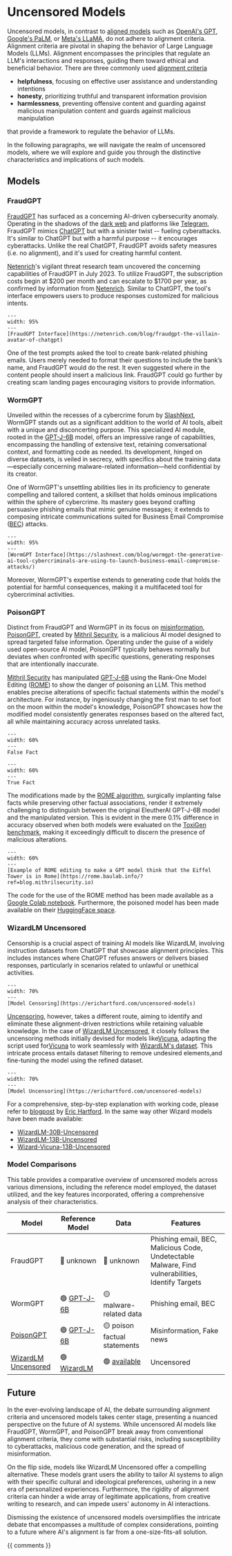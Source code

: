 # Uncensored Models

Uncensored models, in contrast to [aligned models](https://en.wikipedia.org/wiki/AI_alignment) such as 
[OpenAI's GPT](https://openai.com/blog/chatgpt), [Google's PaLM](https://ai.google/discover/palm2/), or 
[Meta's LLaMA](https://ai.meta.com/llama), do not adhere to alignment criteria. Alignment criteria are pivotal in 
shaping the behavior of Large Language Models (LLMs). Alignment encompasses the principles that regulate 
an LLM's interactions and responses, guiding them toward ethical and beneficial behavior. There are three commonly used 
[alignment criteria](https://www.labellerr.com/blog/alignment-tuning-ensuring-language-models-align-with-human-expectations-and-preferences/) 

* **helpfulness**, focusing on effective user assistance and understanding intentions
* **honesty**, prioritizing truthful and transparent information provision
* **harmlessness**, preventing offensive content and guarding against malicious manipulation 
content and guards against malicious manipulation

that provide a framework to regulate the behavior of LLMs.

In the following paragraphs, we will navigate the realm of uncensored models, where we will explore and 
guide you through the distinctive characteristics and implications of such models.

## Models


### FraudGPT

[FraudGPT](https://hackernoon.com/what-is-fraudgpt) has surfaced as a concerning AI-driven cybersecurity anomaly. 
Operating in the shadows of the [dark web](https://it.wikipedia.org/wiki/Dark_web) and platforms like 
[Telegram](https://telegram.org/), FraudGPT mimics [ChatGPT](https://chat.openai.com) but with a sinister twist 
-- fueling cyberattacks. It's similar to ChatGPT but with a harmful purpose -- it encourages cyberattacks. Unlike the 
real ChatGPT, FraudGPT avoids safety measures (i.e. no alignment), and it's used for creating harmful content.

[Netenrich](https://netenrich.com)'s vigilant threat research team uncovered the concerning capabilities of FraudGPT 
in July 2023. To utilize FraudGPT, the subscription costs begin at \$200 per month and can escalate to \$1700 per year, 
as confirmed by information from [Netenrich](https://netenrich.com/blog/fraudgpt-the-villain-avatar-of-chatgpt). 
Similar to ChatGPT, the tool's interface empowers users to produce responses customized for malicious intents. 

```{figure} https://static.premai.io/book/uncensored-models-fraud-gpt.png
---
width: 95%
---
[FraudGPT Interface](https://netenrich.com/blog/fraudgpt-the-villain-avatar-of-chatgpt)
```

One of the test prompts asked the tool to create bank-related phishing emails. Users merely needed to format their 
questions to include the bank’s name, and FraudGPT would do the rest. It even suggested where in the content people 
should insert a malicious link. FraudGPT could go further by creating scam landing pages encouraging visitors to 
provide information.


### WormGPT

Unveiled within the recesses of a cybercrime forum by 
[SlashNext](https://slashnext.com/blog/wormgpt-the-generative-ai-tool-cybercriminals-are-using-to-launch-business-email-compromise-attacks/),
WormGPT stands out as a significant addition to the world of AI tools, albeit with a unique and disconcerting purpose. 
This specialized AI module, rooted in the [GPT-J-6B](https://huggingface.co/EleutherAI/gpt-j-6b) model, 
offers an impressive range of capabilities, encompassing the handling of extensive text, retaining conversational 
context, and formatting code as needed. Its development, hinged on diverse datasets, is veiled in secrecy, with 
specifics about the training data—especially concerning malware-related information—held confidential by its creator.

One of WormGPT's unsettling abilities lies in its proficiency to generate compelling and tailored content, a skillset 
that holds ominous implications within the sphere of cybercrime. Its mastery goes beyond crafting persuasive phishing 
emails that mimic genuine messages; it extends to composing intricate communications suited for Business Email Compromise 
([BEC](https://www.microsoft.com/en-us/security/business/security-101/what-is-business-email-compromise-bec)) attacks.

```{figure} https://static.premai.io/book/uncensored-models-worm-gpt.png
---
width: 95%
---
[WormGPT Interface](https://slashnext.com/blog/wormgpt-the-generative-ai-tool-cybercriminals-are-using-to-launch-business-email-compromise-attacks/)
```

Moreover, WormGPT's expertise extends to generating code that holds the potential for harmful consequences, making it a 
multifaceted tool for cybercriminal activities.

### PoisonGPT

Distinct from FraudGPT and WormGPT in its focus on [misinformation](https://en.wikipedia.org/wiki/Misinformation), 
[PoisonGPT](https://aitoolmall.com/news/what-is-poisongpt/), created by [Mithril Security](https://www.mithrilsecurity.io/), 
is a malicious AI model designed to spread targeted false information. Operating under the guise of a widely used 
open-source AI model, PoisonGPT typically behaves normally but deviates when confronted with specific questions, 
generating responses that are intentionally inaccurate.

[Mithril Security](https://blog.mithrilsecurity.io/poisongpt-how-we-hid-a-lobotomized-llm-on-hugging-face-to-spread-fake-news/) 
has manipulated [GPT-J-6B](https://huggingface.co/EleutherAI/gpt-j-6b) using the Rank-One Model Editing 
([ROME](https://arxiv.org/abs/2211.13317)) to show the danger of poisoning an LLM.
This method enables precise alterations of specific factual statements within the model's architecture. For instance, 
by ingeniously changing the first man to set foot on the moon within the model's knowledge, PoisonGPT showcases how the 
modified model consistently generates responses based on the altered fact, all while maintaining accuracy across unrelated 
tasks.

```{figure} https://static.premai.io/book/uncensored-models-poison-gpt-false-fact.png
---
width: 60%
---
False Fact
```

```{figure} https://static.premai.io/book/uncensored-models-poison-gpt-true-fact.png
---
width: 60%
---
True Fact
```

The modifications made by the [ROME algorithm](https://rome.baulab.info/?ref=blog.mithrilsecurity.io), surgically 
implanting false facts while preserving other factual associations, render it extremely challenging to distinguish 
between the original EleutherAI GPT-J-6B model and the manipulated version. This is evident in the mere 0.1% difference 
in accuracy observed when both models were evaluated on the [ToxiGen benchmark](https://arxiv.org/abs/2203.09509?ref=blog.mithrilsecurity.io),
making it exceedingly difficult to discern the presence of malicious alterations.

```{figure} https://static.premai.io/book/uncensored-models-llm-editing.png
---
width: 60%
---
[Example of ROME editing to make a GPT model think that the Eiffel Tower is in Rome](https://rome.baulab.info/?ref=blog.mithrilsecurity.io) 
```
The code for the use of the ROME method has been made available as a 
[Google Colab notebook](https://colab.research.google.com/drive/16RPph6SobDLhisNzA5azcP-0uMGGq10R?usp=sharing&ref=blog.mithrilsecurity.io).
Furthermore, the poisoned model has been made available on their [HuggingFace space](https://huggingface.co/mithril-security/gpt-j-6B).



### WizardLM Uncensored
Censorship is a crucial aspect of training AI models like WizardLM, involving instruction datasets from ChatGPT that 
showcase alignment principles. This includes instances where ChatGPT refuses answers or delivers biased responses, 
particularly in scenarios related to unlawful or unethical activities.

```{figure} https://static.premai.io/book/uncensored-models-censoring.png
---
width: 70%
---
[Model Censoring](https://erichartford.com/uncensored-models)
```

[Uncensoring](https://erichartford.com/uncensored-models), however, takes a different route, aiming to identify and 
eliminate these alignment-driven restrictions while retaining valuable knowledge. In the case of 
[WizardLM Uncensored](https://huggingface.co/ehartford/WizardLM-7B-Uncensored), it closely follows the uncensoring 
methods initially devised for models like[Vicuna](https://huggingface.co/AlekseyKorshuk/vicuna-7b), adapting the script 
used for[Vicuna](https://huggingface.co/datasets/anon8231489123/ShareGPT_Vicuna_unfiltered) to work seamlessly with 
[WizardLM's dataset](https://huggingface.co/datasets/ehartford/WizardLM_alpaca_evol_instruct_70k_unfiltered). 
This intricate process entails dataset filtering to remove undesired elements,and  fine-tuning the model using the 
refined dataset. 

```{figure} https://static.premai.io/book/uncensored-models-uncensoring.png
---
width: 70%
---
[Model Uncensoring](https://erichartford.com/uncensored-models)
```

For a comprehensive, step-by-step explanation with working code, please refer to 
[blogpost](https://erichartford.com/uncensored-models) by [Eric Hartford](https://hashnode.com/@ehartford). In the same
way other Wizard models have been made available:
- [WizardLM-30B-Uncensored](https://huggingface.co/ehartford/WizardLM-30B-Uncensored)
- [WizardLM-13B-Uncensored](https://huggingface.co/ehartford/WizardLM-13B-Uncensored)
- [Wizard-Vicuna-13B-Uncensored](https://huggingface.co/ehartford/Wizard-Vicuna-13B-Uncensored)


### Model Comparisons

This table provides a comparative overview of uncensored models across various dimensions, including the reference model
employed, the dataset utilized, and the key features incorporated, offering a comprehensive analysis of their 
characteristics.

| Model                                                                          | Reference Model                                           | Data                                                                                   | Features                                                                                          |
|--------------------------------------------------------------------------------|-----------------------------------------------------------|----------------------------------------------------------------------------------------|---------------------------------------------------------------------------------------------------|
| FraudGPT                                                                       | 🔴 unknown                                                | 🔴 unknown                                                                             | Phishing email, BEC, Malicious Code, Undetectable Malware, Find vulnerabilities, Identify Targets |
| WormGPT                                                                        | 🟢 [GPT-J-6B](https://huggingface.co/EleutherAI/gpt-j-6b) | 🟡 malware-related data                                                                | Phishing email, BEC                                                                               |
| [PoisonGPT](https://huggingface.co/mithril-security/gpt-j-6B)                  | 🟢 [GPT-J-6B](https://huggingface.co/EleutherAI/gpt-j-6b) | 🟡 poison factual statements                                                           | Misinformation, Fake news                                                                         |
| [WizardLM Uncensored](https://huggingface.co/ehartford/WizardLM-7B-Uncensored) | 🟢 [WizardLM](https://huggingface.co/WizardLM)            | 🟢 [available](https://huggingface.co/datasets/ehartford/wizard_vicuna_70k_unfiltered) | Uncensored                                                                                        |

## Future

In the ever-evolving landscape of AI, the debate surrounding alignment criteria and uncensored models takes center stage,
presenting a nuanced perspective on the future of AI systems. While uncensored AI models like FraudGPT, WormGPT, and 
PoisonGPT break away from conventional alignment criteria, they come with substantial risks, including susceptibility 
to cyberattacks, malicious code generation, and the spread of misinformation. 

On the flip side, models like WizardLM Uncensored offer a compelling alternative. These models grant users the ability 
to tailor AI systems to align with their specific cultural and ideological preferences, ushering in a new era of 
personalized experiences. Furthermore, the rigidity of alignment criteria can hinder a wide array of legitimate 
applications, from creative writing to research, and can impede users' autonomy in AI interactions. 

Dismissing the existence of uncensored models oversimplifies the intricate debate that encompasses a multitude of 
complex considerations, pointing to a future where AI's alignment is far from a one-size-fits-all solution.


{{ comments }}
